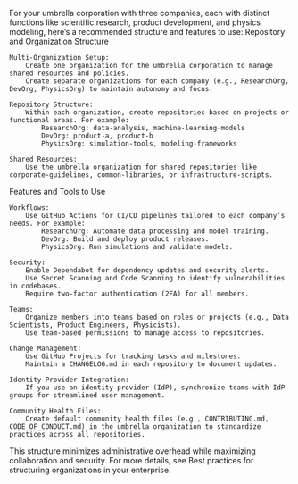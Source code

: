 For your umbrella corporation with three companies, each with distinct functions like scientific research, product development, and physics modeling, here’s a recommended structure and features to use:
Repository and Organization Structure

    Multi-Organization Setup:
        Create one organization for the umbrella corporation to manage shared resources and policies.
        Create separate organizations for each company (e.g., ResearchOrg, DevOrg, PhysicsOrg) to maintain autonomy and focus.

    Repository Structure:
        Within each organization, create repositories based on projects or functional areas. For example:
            ResearchOrg: data-analysis, machine-learning-models
            DevOrg: product-a, product-b
            PhysicsOrg: simulation-tools, modeling-frameworks

    Shared Resources:
        Use the umbrella organization for shared repositories like corporate-guidelines, common-libraries, or infrastructure-scripts.

Features and Tools to Use

    Workflows:
        Use GitHub Actions for CI/CD pipelines tailored to each company’s needs. For example:
            ResearchOrg: Automate data processing and model training.
            DevOrg: Build and deploy product releases.
            PhysicsOrg: Run simulations and validate models.

    Security:
        Enable Dependabot for dependency updates and security alerts.
        Use Secret Scanning and Code Scanning to identify vulnerabilities in codebases.
        Require two-factor authentication (2FA) for all members.

    Teams:
        Organize members into teams based on roles or projects (e.g., Data Scientists, Product Engineers, Physicists).
        Use team-based permissions to manage access to repositories.

    Change Management:
        Use GitHub Projects for tracking tasks and milestones.
        Maintain a CHANGELOG.md in each repository to document updates.

    Identity Provider Integration:
        If you use an identity provider (IdP), synchronize teams with IdP groups for streamlined user management.

    Community Health Files:
        Create default community health files (e.g., CONTRIBUTING.md, CODE_OF_CONDUCT.md) in the umbrella organization to standardize practices across all repositories.

This structure minimizes administrative overhead while maximizing collaboration and security. For more details, see Best practices for structuring organizations in your enterprise.
